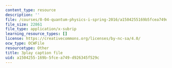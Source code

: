 ```yaml
---
content_type: resource
description: ''
file: /courses/8-04-quantum-physics-i-spring-2016/a1504255169b5fcea749d926345f529c_CdAKFagtXpQ.vtt
file_size: 22861
file_type: application/x-subrip
learning_resource_types: []
license: https://creativecommons.org/licenses/by-nc-sa/4.0/
ocw_type: OCWFile
resourcetype: Other
title: 3play caption file
uid: a1504255-169b-5fce-a749-d926345f529c
---
```

